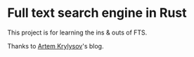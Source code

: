 # Full text search engine in Rust

This project is for learning the ins & outs of FTS.

Thanks to [Artem Krylysov](https://artem.krylysov.com/blog/2020/07/28/lets-build-a-full-text-search-engine/)'s blog.

